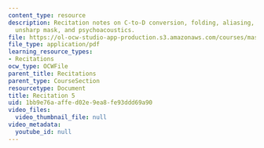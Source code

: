 ```yaml
---
content_type: resource
description: Recitation notes on C-to-D conversion, folding, aliasing, resampling,
  unsharp mask, and psychoacoustics.
file: https://ol-ocw-studio-app-production.s3.amazonaws.com/courses/mas-160-signals-systems-and-information-for-media-technology-fall-2007/1bb9e76aaffed02e9ea8fe93ddd69a90_rec5.pdf
file_type: application/pdf
learning_resource_types:
- Recitations
ocw_type: OCWFile
parent_title: Recitations
parent_type: CourseSection
resourcetype: Document
title: Recitation 5
uid: 1bb9e76a-affe-d02e-9ea8-fe93ddd69a90
video_files:
  video_thumbnail_file: null
video_metadata:
  youtube_id: null
---
```

